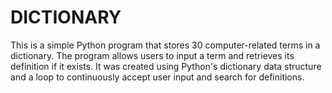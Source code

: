 # DICTIONARY
This is a simple Python program that stores 30 computer-related terms in a dictionary. The program allows users to input a term and retrieves its definition if it exists. It was created using Python's dictionary data structure and a loop to continuously accept user input and search for definitions.
